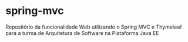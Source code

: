 # spring-mvc
Repositório da funcionalidade Web utilizando o Spring MVC e Thymeleaf para a turma de Arquitetura de Software na Plataforma Java EE
